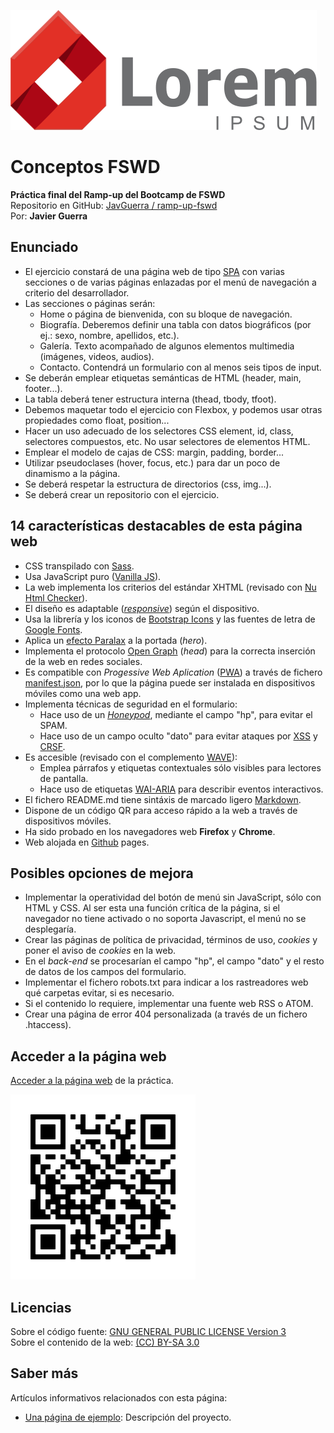 ![icono](img/logo.svg)

# Conceptos FSWD

__Práctica final del Ramp-up del Bootcamp de FSWD__  
Repositorio en GitHub: [ JavGuerra / ramp-up-fswd](https://github.com/JavGuerra/ramp-up-fswd)  
Por: __Javier Guerra__  

## Enunciado

- El ejercicio constará de una página web de tipo [SPA](https://es.wikipedia.org/wiki/Single-page_application) con varias secciones o de varias páginas enlazadas por el menú de navegación a criterio del desarrollador.
- Las secciones o páginas serán:
    - Home o página de bienvenida, con su bloque de navegación.
    - Biografía. Deberemos definir una tabla con datos biográficos (por ej.: sexo, nombre, apellidos, etc.).
    - Galería. Texto acompañado de algunos elementos multimedia (imágenes, videos, audios).
    - Contacto. Contendrá un formulario con al menos seis tipos de input.
- Se deberán emplear etiquetas semánticas de HTML (header, main, footer...).
- La tabla deberá tener estructura interna (thead, tbody, tfoot).
- Debemos maquetar todo el ejercicio con Flexbox, y podemos usar otras propiedades como float, position...
- Hacer un uso adecuado de los selectores CSS element, id, class, selectores compuestos, etc. No usar selectores de elementos HTML.
- Emplear el modelo de cajas de CSS: margin, padding, border...
- Utilizar pseudoclases (hover, focus, etc.) para dar un poco de dinamismo a la página.
- Se deberá respetar la estructura de directorios (css, img...).
- Se deberá crear un repositorio con el ejercicio.

## 14 características destacables de esta página web

- CSS transpilado con [Sass](https://es.wikipedia.org/wiki/Sass).
- Usa JavaScript puro ([Vanilla JS](https://www.ardepizando.com/que-es-vanilla-js/)).
- La web implementa los criterios del estándar XHTML (revisado con [Nu Html Checker](https://html5.validator.nu/)).
- El diseño es adaptable ([_responsive_](https://es.wikipedia.org/wiki/Dise%C3%B1o_web_adaptable)) según el dispositivo.
- Usa la librería y los iconos de [Bootstrap Icons](https://icons.getbootstrap.com/) y las fuentes de letra de [Google Fonts](https://fonts.google.com/).
- Aplica un [efecto Paralax](https://blog.hubspot.es/marketing/efecto-parallax) a la portada (_hero_).
- Implementa el protocolo [Open Graph](https://ogp.me/) (_head_) para la correcta inserción de la web en redes sociales.
- Es compatible con _Progessive Web Aplication_ ([PWA](https://developer.mozilla.org/es/docs/Web/Progressive_web_apps)) a través de fichero [manifest.json](https://developer.mozilla.org/es/docs/Web/Manifest), por lo que la página puede ser instalada en dispositivos móviles como una web app.
- Implementa técnicas de seguridad en el formulario:
    - Hace uso de un [_Honeypod_](https://es.wikipedia.org/wiki/Honeypot), mediante el campo "hp", para evitar el SPAM.
    - Hace uso de un campo oculto "dato" para evitar ataques por [XSS](https://es.wikipedia.org/wiki/Cross-site_scripting) y [CRSF](https://es.wikipedia.org/wiki/Cross-site_request_forgery).
- Es accesible (revisado con el complemento [WAVE](https://wave.webaim.org/)):
    - Emplea párrafos y etiquetas contextuales sólo visibles para lectores de pantalla.
    - Hace uso de etiquetas [WAI-ARIA](https://en.wikipedia.org/wiki/WAI-ARIA) para describir eventos interactivos.
- El fichero README.md tiene sintáxis de marcado ligero [Markdown](https://es.wikipedia.org/wiki/Markdown).
- Dispone de un código QR para acceso rápido a la web a través de dispositivos móviles.
- Ha sido probado en los navegadores web __Firefox__ y __Chrome__.
- Web alojada en [Github](https://github.com/JavGuerra/ramp-up-fswd) pages.

## Posibles opciones de mejora

- Implementar la operatividad del botón de menú sin JavaScript, sólo con HTML y CSS. Al ser esta una función crítica de la página, si el navegador no tiene activado o no soporta Javascript, el menú no se desplegaría.
- Crear las páginas de política de privacidad, términos de uso, _cookies_ y poner el aviso de _cookies_ en la web.
- En el _back-end_ se procesarían el campo "hp", el campo "dato" y el resto de datos de los campos del formulario.
- Implementar el fichero robots.txt para indicar a los rastreadores web qué carpetas evitar, si es necesario.
- Si el contenido lo requiere, implementar una fuente web RSS o ATOM.
- Crear una página de error 404 personalizada (a través de un fichero .htaccess).

## Acceder a la página web

[Acceder a la página web](https://javguerra.github.io/ramp-up-fswd/index.html) de la práctica.

![icono](img/qrcode.svg)

## Licencias

Sobre el código fuente: [GNU GENERAL PUBLIC LICENSE Version 3](LICENSE)  
Sobre el contenido de la web: [(CC) BY-SA 3.0](https://creativecommons.org/licenses/by-sa/3.0/es/)

## Saber más

Artículos informativos relacionados con esta página:

- [Una página de ejemplo](https://javguerra.github.io/2022-04-23-pagina-de-ejemplo/): Descripción del proyecto.
